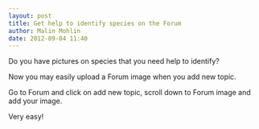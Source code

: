 ```yaml
---
layout: post
title: Get help to identify species on the Forum
author: Malin Mohlin
date: 2012-09-04 11:40
---
```


Do you have pictures on species that you need help to identify?

Now you may easily upload a Forum image when you add new topic.

Go to Forum and click on add new topic, scroll down to Forum image and add your image.

Very easy!